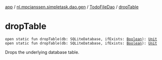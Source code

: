[app](../../index.md) / [nl.mpcjanssen.simpletask.dao.gen](../index.md) / [TodoFileDao](index.md) / [dropTable](.)

# dropTable

`open static fun dropTable(db: SQLiteDatabase, ifExists: `[`Boolean`](https://kotlinlang.org/api/latest/jvm/stdlib/kotlin/-boolean/index.html)`): `[`Unit`](https://kotlinlang.org/api/latest/jvm/stdlib/kotlin/-unit/index.html)
`open static fun dropTable(db: SQLiteDatabase, ifExists: `[`Boolean`](https://kotlinlang.org/api/latest/jvm/stdlib/kotlin/-boolean/index.html)`): `[`Unit`](https://kotlinlang.org/api/latest/jvm/stdlib/kotlin/-unit/index.html)

Drops the underlying database table.

